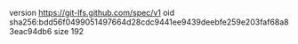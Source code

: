 version https://git-lfs.github.com/spec/v1
oid sha256:bdd56f0499051497664d28cdc9441ee9439deebfe259e203faf68a83eac94db6
size 192
